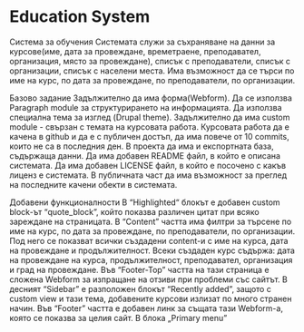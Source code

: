 # Education System
 
Система за обучения
Системата служи за съхраняване на данни за курсове(име, дата
за провеждане, времетраене, преподавател, организация, място за
провеждане), списък с преподаватели, списък с организации, списък с
населени места. Има възможност да се търси по име на курс, по
дата за провеждане, по преподаватели, по организации.

Базово задание
Задължително да има форма(Webform). Да се използва Paragraph module за структурирането на информацията. Да използва специална тема за изглед (Drupal theme). Задължително да има custom module - свързан с темата на курсовата работа. Курсовата работа да е качена в github и да е с публичен достъп, да има повече от 10 commits, които не са в последния ден. В проекта да има и експортната база, съдържаща данни. Да има добавен README файл, в който е описана системата. Да има добавен LICENSE файл, в който е посочено с какъв лиценз е системата. В публичната част да има възможност за преглед на последните качени обекти в системата.

Добавени функционалности
В “Highlighted“ блокът е добавен custom block-ът “quote_block”, който показва различен цитат при всяко зареждане на страницата.
В “Content” частта има филтри за търсене по име на курс, по дата за провеждане, по преподаватели, по организации. Под него се показват всички създадени content-и с име на курса, дата на провеждане и продължителност. 
Всеки създаден курс съдържа: дата на провеждане на курса, продължителност, преподавател, организация и град на провеждане. Във “Footer-Top” частта на тази страница е сложена Webform за изпращане на отзиви при проблеми със сайтът.  В десният “Sidebar” е разположен блокът “Recently added”, защото с custom view и тази тема, добавените курсови излизат по много странен начин.
Във “Footer” частта е добавен линк за същата тази Webform-а, която се показва за целия сайт.
В блока „Primary menu”
